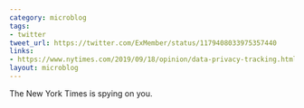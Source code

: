 ```yaml
---
category: microblog
tags:
- twitter
tweet_url: https://twitter.com/ExMember/status/1179408033975357440
links:
- https://www.nytimes.com/2019/09/18/opinion/data-privacy-tracking.html
layout: microblog
---
```

The New York Times is spying on you.
